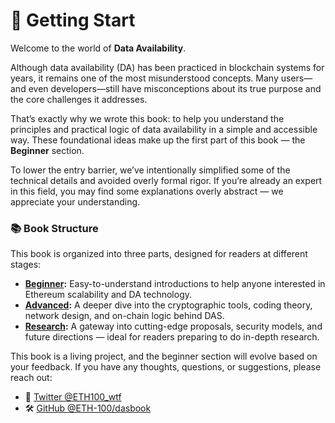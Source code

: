 # 🚀 Getting Start

Welcome to the world of **Data Availability**.

Although data availability (DA) has been practiced in blockchain systems for years, it remains one of the most misunderstood concepts. Many users—and even developers—still have misconceptions about its true purpose and the core challenges it addresses.

That’s exactly why we wrote this book: to help you understand the principles and practical logic of data availability in a simple and accessible way. These foundational ideas make up the first part of this book — the **Beginner** section.

To lower the entry barrier, we’ve intentionally simplified some of the technical details and avoided overly formal rigor. If you’re already an expert in this field, you may find some explanations overly abstract — we appreciate your understanding.

### 📚 Book Structure

This book is organized into three parts, designed for readers at different stages:

- **[Beginner](../guide/getting-started):** Easy-to-understand introductions to help anyone interested in Ethereum scalability and DA technology.
- **[Advanced](../advanced/getting-started):** A deeper dive into the cryptographic tools, coding theory, network design, and on-chain logic behind DAS.
- **[Research](../research/getting-started):** A gateway into cutting-edge proposals, security models, and future directions — ideal for readers preparing to do in-depth research.

This book is a living project, and the beginner section will evolve based on your feedback. If you have any thoughts, questions, or suggestions, please reach out:

- 📮 [Twitter @ETH100_wtf](https://x.com/ETH100_wtf)
- 🛠️ [GitHub @ETH-100/dasbook](https://github.com/ETH-100/dasbook)